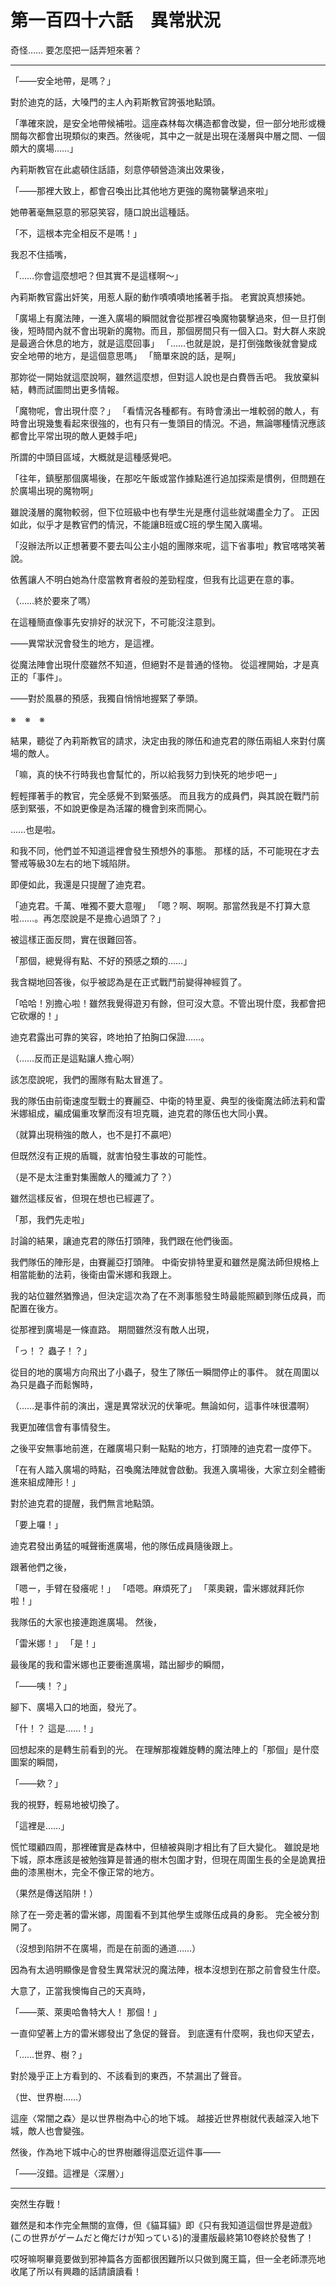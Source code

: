 # 第一百四十六話　異常狀況

奇怪……
要怎麼把一話弄短來著？

---

「――安全地帶，是嗎？」

對於迪克的話，大嗓門的主人內莉斯教官誇張地點頭。

「準確來說，是安全地帶候補啦。這座森林每次構造都會改變，但一部分地形或機關每次都會出現類似的東西。然後呢，其中之一就是出現在淺層與中層之間、一個頗大的廣場……」

內莉斯教官在此處頓住話語，刻意停頓營造演出效果後，

「――那裡大致上，都會召喚出比其他地方更強的魔物襲擊過來啦」

她帶著毫無惡意的邪惡笑容，隨口說出這種話。

「不，這根本完全相反不是嗎！」

我忍不住插嘴，

「……你會這麼想吧？但其實不是這樣啊～」

內莉斯教官露出奸笑，用惹人厭的動作嘖嘖嘖地搖著手指。
老實說真想揍她。

「廣場上有魔法陣，一進入廣場的瞬間就會從那裡召喚魔物襲擊過來，但一旦打倒後，短時間內就不會出現新的魔物。而且，那個房間只有一個入口。對大群人來說是最適合休息的地方，就是這麼回事」
「……也就是說，是打倒強敵後就會變成安全地帶的地方，是這個意思嗎」
「簡單來說的話，是啊」

那妳從一開始就這麼說啊，雖然這麼想，但對這人說也是白費唇舌吧。
我放棄糾結，轉而試圖問出更多情報。

「魔物呢，會出現什麼？」
「看情況各種都有。有時會湧出一堆較弱的敵人，有時會出現幾隻看起來很強的，也有只有一隻頭目的情況。不過，無論哪種情況應該都會比平常出現的敵人更棘手吧」

所謂的中頭目區域，大概就是這種感覺吧。

「往年，鎮壓那個廣場後，在那吃午飯或當作據點進行追加探索是慣例，但問題在於廣場出現的魔物啊」

雖說淺層的魔物較弱，但下位班級中也有學生光是應付這些就竭盡全力了。
正因如此，似乎才是教官們的情況，不能讓B班或C班的學生闖入廣場。

「沒辦法所以正想著要不要去叫公主小姐的團隊來呢，這下省事啦」教官喀喀笑著說。

依舊讓人不明白她為什麼當教育者般的差勁程度，但我有比這更在意的事。

（……終於要來了嗎）

在這種簡直像事先安排好的狀況下，不可能沒注意到。

――異常狀況會發生的地方，是這裡。

從魔法陣會出現什麼雖然不知道，但絕對不是普通的怪物。
從這裡開始，才是真正的「事件」。

――對於風暴的預感，我獨自悄悄地握緊了拳頭。

※　※　※

結果，聽從了內莉斯教官的請求，決定由我的隊伍和迪克君的隊伍兩組人來對付廣場的敵人。

「嘛，真的快不行時我也會幫忙的，所以給我努力到快死的地步吧ー」

輕輕揮著手的教官，完全感覺不到緊張感。
而且我方的成員們，與其說在戰鬥前感到緊張，不如說更像是為活躍的機會到來而開心。

……也是啦。

和我不同，他們並不知道這裡會發生預想外的事態。
那樣的話，不可能現在才去警戒等級30左右的地下城陷阱。

即便如此，我還是只提醒了迪克君。

「迪克君。千萬、唯獨不要大意喔」
「嗯？啊、啊啊。那當然我是不打算大意啦……。再怎麼說是不是擔心過頭了？」

被這樣正面反問，實在很難回答。

「那個，總覺得有點、不好的預感之類的……」

我含糊地回答後，似乎被認為是在正式戰鬥前變得神經質了。

「哈哈！別擔心啦！雖然我覺得遊刃有餘，但可沒大意。不管出現什麼，我都會把它砍爆的！」

迪克君露出可靠的笑容，咚地拍了拍胸口保證……。

（……反而正是這點讓人擔心啊）

該怎麼說呢，我們的團隊有點太冒進了。

我的隊伍由前衛速度型戰士的賽麗亞、中衛的特里夏、典型的後衛魔法師法莉和雷米娜組成，編成偏重攻擊而沒有坦克職，迪克君的隊伍也大同小異。

（就算出現稍強的敵人，也不是打不贏吧）

但既然沒有正規的盾職，就害怕發生事故的可能性。

（是不是太注重對集團敵人的殲滅力了？）

雖然這樣反省，但現在想也已經遲了。

「那，我們先走啦」

討論的結果，讓迪克君的隊伍打頭陣，我們跟在他們後面。

我們隊伍的陣形是，由賽麗亞打頭陣。
中衛安排特里夏和雖然是魔法師但規格上相當能動的法莉，後衛由雷米娜和我跟上。

我的站位雖然猶豫過，但決定這次為了在不測事態發生時最能照顧到隊伍成員，而配置在後方。

從那裡到廣場是一條直路。
期間雖然沒有敵人出現，

「っ！？ 蟲子！？」

從目的地的廣場方向飛出了小蟲子，發生了隊伍一瞬間停止的事件。
就在周圍以為只是蟲子而鬆懈時，

（……是事件前的演出，還是異常狀況的伏筆呢。無論如何，這事件味很濃啊）

我更加確信會有事情發生。

之後平安無事地前進，在離廣場只剩一點點的地方，打頭陣的迪克君一度停下。

「在有人踏入廣場的時點，召喚魔法陣就會啟動。我進入廣場後，大家立刻全體衝進來組成陣形！」

對於迪克君的提醒，我們無言地點頭。

「要上囉！」

迪克君發出勇猛的喊聲衝進廣場，他的隊伍成員隨後跟上。

跟著他們之後，

「嗯ー，手臂在發癢呢！」
「唔嗯。麻煩死了」
「萊奧親，雷米娜就拜託你啦！」

我隊伍的大家也接連跑進廣場。
然後，

「雷米娜！」
「是！」

最後尾的我和雷米娜也正要衝進廣場，踏出腳步的瞬間，

「――咦！？」

腳下、廣場入口的地面，發光了。

「什！？ 這是……！」

回想起來的是轉生前看到的光。
在理解那複雜旋轉的魔法陣上的「那個」是什麼圖案的瞬間，

「――欸？」

我的視野，輕易地被切換了。

「這裡是……」

慌忙環顧四周，那裡確實是森林中，但植被與剛才相比有了巨大變化。
雖說是地下城，原本應該是被勉強算是普通的樹木包圍才對，但現在周圍生長的全是詭異扭曲的漆黑樹木，完全不像正常的地方。

（果然是傳送陷阱！）

除了在一旁走著的雷米娜，周圍看不到其他學生或隊伍成員的身影。
完全被分割開了。

（沒想到陷阱不在廣場，而是在前面的通道……）

因為有太過明顯像是會發生異常狀況的魔法陣，根本沒想到在那之前會發生什麼。

大意了，正當我懊悔自己的天真時，

「――萊、萊奧哈魯特大人！ 那個！」

一直仰望著上方的雷米娜發出了急促的聲音。
到底還有什麼啊，我也仰天望去，

「……世界、樹？」

對於幾乎正上方看到的、不該看到的東西，不禁漏出了聲音。

（世、世界樹……）

這座〈常闇之森〉是以世界樹為中心的地下城。
越接近世界樹就代表越深入地下城，敵人也會變強。

然後，作為地下城中心的世界樹離得這麼近這件事――

「――沒錯。這裡是〈深層〉」

---

突然生存戰！

雖然是和本作完全無關的宣傳，但《貓耳貓》即《只有我知道這個世界是遊戲》(この世界がゲームだと俺だけが知っている)的漫畫版最終第10卷終於發售了！

哎呀嘛啊畢竟要做到邪神篇各方面都很困難所以只做到魔王篇，但一全老師漂亮地收尾了所以有興趣的話請讀讀看！